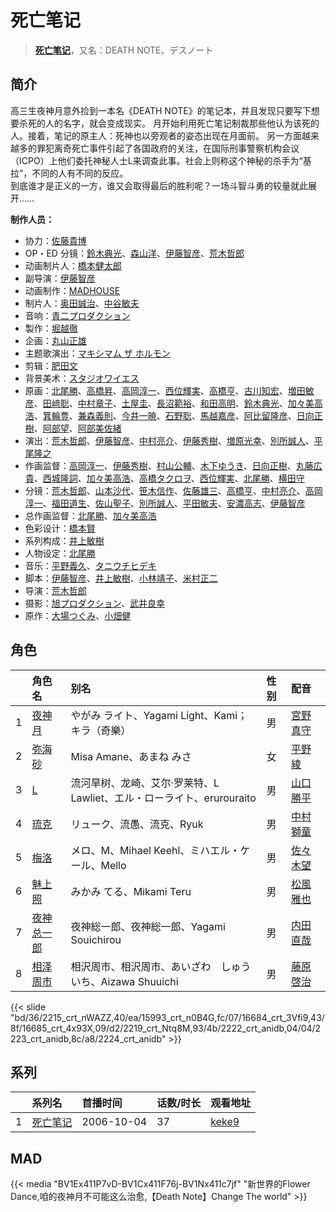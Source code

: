# 死亡笔记


> <u>**[死亡笔记](https://bgm.tv/subject/1773)**</u>，又名：DEATH NOTE、デスノート

## 简介

高三生夜神月意外捡到一本名《DEATH NOTE》的笔记本，并且发现只要写下想要杀死的人的名字，就会变成现实。
月开始利用死亡笔记制裁那些他认为该死的人。接着，笔记的原主人：死神也以旁观者的姿态出现在月面前。
另一方面越来越多的罪犯离奇死亡事件引起了各国政府的关注，在国际刑事警察机构会议（ICPO）上他们委托神秘人士L来调查此事。社会上则称这个神秘的杀手为“基拉”，不同的人有不同的反应。  
到底谁才是正义的一方，谁又会取得最后的胜利呢？一场斗智斗勇的较量就此展开……

**制作人员：**
- 协力：[佐藤貴博](https://bgm.tv/person/57800)
- OP・ED 分镜：[鈴木典光](https://bgm.tv/person/11528)、[森山洋](https://bgm.tv/person/30209)、[伊藤智彦](https://bgm.tv/person/3213)、[荒木哲郎](https://bgm.tv/person/3212)
- 动画制片人：[橋本健太郎](https://bgm.tv/person/47509)
- 副导演：[伊藤智彦](https://bgm.tv/person/3213)
- 动画制作：[MADHOUSE](https://bgm.tv/person/603)
- 制片人：[奥田誠治](https://bgm.tv/person/19591)、[中谷敏夫](https://bgm.tv/person/51697)
- 音响：[青二プロダクション](https://bgm.tv/person/49587)
- 製作：[堀越徹](https://bgm.tv/person/2131)
- 企画：[丸山正雄](https://bgm.tv/person/914)
- 主题歌演出：[マキシマム ザ ホルモン](https://bgm.tv/person/48078)
- 剪辑：[肥田文](https://bgm.tv/person/12053)
- 背景美术：[スタジオワイエス](https://bgm.tv/person/6097)
- 原画：[北尾勝](https://bgm.tv/person/3214)、[高橋昇](https://bgm.tv/person/19946)、[高岡淳一](https://bgm.tv/person/2186)、[西位輝実](https://bgm.tv/person/6847)、[高橋亨](https://bgm.tv/person/1210)、[古川知宏](https://bgm.tv/person/12229)、[増田敏彦](https://bgm.tv/person/1818)、[田﨑聡](https://bgm.tv/person/2758)、[中村章子](https://bgm.tv/person/3310)、[土屋圭](https://bgm.tv/person/14601)、[長沼範裕](https://bgm.tv/person/17532)、[和田高明](https://bgm.tv/person/7519)、[鈴木典光](https://bgm.tv/person/11528)、[加々美高浩](https://bgm.tv/person/3553)、[箕輪豊](https://bgm.tv/person/1999)、[兼森義則](https://bgm.tv/person/753)、[今井一暁](https://bgm.tv/person/12613)、[石野聡](https://bgm.tv/person/114)、[馬越嘉彦](https://bgm.tv/person/820)、[阿比留隆彦](https://bgm.tv/person/29435)、[日向正樹](https://bgm.tv/person/19948)、[阿部望](https://bgm.tv/person/11560)、[阿部美佐緒](https://bgm.tv/person/11377)
- 演出：[荒木哲郎](https://bgm.tv/person/3212)、[伊藤智彦](https://bgm.tv/person/3213)、[中村亮介](https://bgm.tv/person/3626)、[伊藤秀樹](https://bgm.tv/person/12238)、[増原光幸](https://bgm.tv/person/3572)、[別所誠人](https://bgm.tv/person/3702)、[平尾隆之](https://bgm.tv/person/7507)
- 作画监督：[高岡淳一](https://bgm.tv/person/2186)、[伊藤秀樹](https://bgm.tv/person/12238)、[村山公輔](https://bgm.tv/person/12600)、[木下ゆうき](https://bgm.tv/person/3184)、[日向正樹](https://bgm.tv/person/19948)、[丸藤広貴](https://bgm.tv/person/3570)、[西城隆詞](https://bgm.tv/person/1946)、[加々美高浩](https://bgm.tv/person/3553)、[高橋タクロヲ](https://bgm.tv/person/3346)、[西位輝実](https://bgm.tv/person/6847)、[北尾勝](https://bgm.tv/person/3214)、[横田守](https://bgm.tv/person/1132)
- 分镜：[荒木哲郎](https://bgm.tv/person/3212)、[山本沙代](https://bgm.tv/person/3563)、[笹木信作](https://bgm.tv/person/14792)、[佐藤雄三](https://bgm.tv/person/780)、[高橋亨](https://bgm.tv/person/1210)、[中村亮介](https://bgm.tv/person/3626)、[高岡淳一](https://bgm.tv/person/2186)、[福田道生](https://bgm.tv/person/2610)、[佐山聖子](https://bgm.tv/person/900)、[別所誠人](https://bgm.tv/person/3702)、[平田敏夫](https://bgm.tv/person/600)、[安濃高志](https://bgm.tv/person/742)、[伊藤智彦](https://bgm.tv/person/3213)
- 总作画监督：[北尾勝](https://bgm.tv/person/3214)、[加々美高浩](https://bgm.tv/person/3553)
- 色彩设计：[橋本賢](https://bgm.tv/person/2073)
- 系列构成：[井上敏樹](https://bgm.tv/person/386)
- 人物设定：[北尾勝](https://bgm.tv/person/3214)
- 音乐：[平野義久](https://bgm.tv/person/752)、[タニウチヒデキ](https://bgm.tv/person/1906)
- 脚本：[伊藤智彦](https://bgm.tv/person/3213)、[井上敏樹](https://bgm.tv/person/386)、[小林靖子](https://bgm.tv/person/345)、[米村正二](https://bgm.tv/person/571)
- 导演：[荒木哲郎](https://bgm.tv/person/3212)
- 摄影：[旭プロダクション](https://bgm.tv/person/6065)、[武井良幸](https://bgm.tv/person/3338)
- 原作：[大場つぐみ](https://bgm.tv/person/3211)、[小畑健](https://bgm.tv/person/314)

## 角色

|     |   角色名   |   别名  | 性别 |  配音  |
|:--- |:------  |:----      |:---  |:--   |
| 1 | [夜神月](https://bgm.tv/character/2215) | やがみ ライト、Yagami Light、Kami；キラ（奇樂） | 男 | [宮野真守](https://bgm.tv/person/4697) |
| 2 | [弥海砂](https://bgm.tv/character/15993) | Misa Amane、あまね みさ | 女 | [平野綾](https://bgm.tv/person/4158) |
| 3 | [L](https://bgm.tv/character/16684) | 流河旱树、龙崎、艾尔·罗莱特、L Lawliet、エル・ローライト、erurouraito | 男 | [山口勝平](https://bgm.tv/person/3900) |
| 4 | [琉克](https://bgm.tv/character/16685) | リューク、流愚、流克、Ryuk | 男 | [中村獅童](https://bgm.tv/person/6541) |
| 5 | [梅洛](https://bgm.tv/character/2219) | メロ、M、Mihael Keehl、ミハエル・ケール、Mello | 男 | [佐々木望](https://bgm.tv/person/4188) |
| 6 | [魅上照](https://bgm.tv/character/2222) | みかみ てる、Mikami Teru | 男 | [松風雅也](https://bgm.tv/person/4758) |
| 7 | [夜神总一郎](https://bgm.tv/character/2223) | 夜神総一郎、夜神総一郎、Yagami Souichirou | 男 | [内田直哉](https://bgm.tv/person/3888) |
| 8 | [相泽周市](https://bgm.tv/character/2224) | 相沢周市、相沢周市、あいざわ　しゅういち、Aizawa Shuuichi | 男 | [藤原啓治](https://bgm.tv/person/4016) |

{{< slide "bd/36/2215_crt_nWAZZ,40/ea/15993_crt_n0B4G,fc/07/16684_crt_3Vfi9,43/8f/16685_crt_4x93X,09/d2/2219_crt_Ntq8M,93/4b/2222_crt_anidb,04/04/2223_crt_anidb,8c/a8/2224_crt_anidb" >}}

## 系列

|     | 系列名  | 首播时间       | 话数/时长 | 观看地址                                                     |
| :-- | :--- | :--------- | :---- | :------------------------------------------------------- |
| 1   |[死亡笔记](https://bgm.tv/subject/1773)| 2006-10-04 | 37    | [keke9](https://www.keke9.app/play/183110-4-250623.html) |


## MAD

{{< media  "BV1Ex411P7vD-BV1Cx411F76j-BV1Nx411c7jf" 
"新世界的Flower Dance,咱的夜神月不可能这么治愈,【Death Note】Change The world"  >}}
